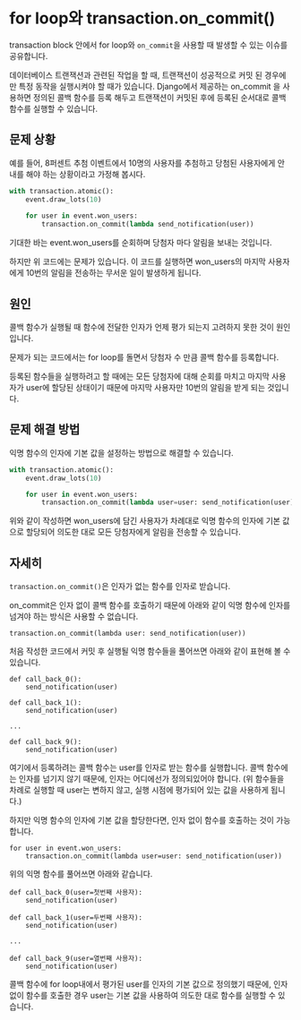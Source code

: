 # for loop와 transaction.on_commit()

transaction block 안에서 for loop와 `on_commit`을 사용할 때 발생할 수 있는 이슈를 공유합니다.

데이터베이스 트랜잭션과 관련된 작업을 할 때, 트랜잭션이 성공적으로 커밋 된 경우에만 특정 동작을 실행시켜야 할 때가 있습니다. Django에서 제공하는 on_commit 을 사용하면 정의된 콜백 함수를 등록 해두고 트랜잭션이 커밋된 후에 등록된 순서대로 콜백 함수를 실행할 수 있습니다.

## 문제 상황

예를 들어, 8퍼센트 추첨 이벤트에서 10명의 사용자를 추첨하고 당첨된 사용자에게 안내를 해야 하는 상황이라고 가정해 봅시다.

```python
with transaction.atomic():
	event.draw_lots(10)
	
	for user in event.won_users:
		transaction.on_commit(lambda send_notification(user))
```

기대한 바는 event.won_users를 순회하며 당첨자 마다 알림을 보내는 것입니다.

하지만 위 코드에는 문제가 있습니다. 이 코드를 실행하면 won_users의 마지막 사용자에게 10번의 알림을 전송하는 무서운 일이 발생하게 됩니다.

## 원인

콜백 함수가 실행될 때 함수에 전달한 인자가 언제 평가 되는지 고려하지 못한 것이 원인입니다.

문제가 되는 코드에서는 for loop를 돌면서 당첨자 수 만큼 콜백 함수를 등록합니다.

등록된 함수들을 실행하려고 할 때에는 모든 당첨자에 대해 순회를 마치고 마지막 사용자가 user에 할당된 상태이기 때문에 마지막 사용자만 10번의 알림을 받게 되는 것입니다.

## 문제 해결 방법

익명 함수의 인자에 기본 값을 설정하는 방법으로 해결할 수 있습니다.

```python
with transaction.atomic():
	event.draw_lots(10)

	for user in event.won_users:
		transaction.on_commit(lambda user=user: send_notification(user))
```

위와 같이 작성하면 won_users에 담긴 사용자가 차례대로 익명 함수의 인자에 기본 값으로 할당되어 의도한 대로 모든 당첨자에게 알림을 전송할 수 있습니다.

## 자세히

`transaction.on_commit()`은 인자가 없는 함수를 인자로 받습니다.

on_commit은 인자 없이 콜백 함수를 호출하기 때문에 아래와 같이 익명 함수에 인자를 넘겨야 하는 방식은 사용할 수 없습니다.

```
transaction.on_commit(lambda user: send_notification(user))
```

처음 작성한 코드에서 커밋 후 실행될 익명 함수들을 풀어쓰면 아래와 같이 표현해 볼 수 있습니다.

```
def call_back_0():
	send_notification(user)

def call_back_1():
	send_notification(user)

...

def call_back_9():
	send_notification(user)
```

여기에서 등록하려는 콜백 함수는 user를 인자로 받는 함수를 실행합니다. 콜백 함수에는 인자를 넘기지 않기 때문에, 인자는 어디에선가 정의되있어야 합니다. (위 함수들을 차례로 실행할 때 user는 변하지 않고, 실행 시점에 평가되어 있는 값을 사용하게 됩니다.)

하지만 익명 함수의 인자에 기본 값을 할당한다면, 인자 없이 함수를 호출하는 것이 가능합니다.

```
for user in event.won_users:
	transaction.on_commit(lambda user=user: send_notification(user))
```

위의 익명 함수를 풀어쓰면 아래와 같습니다.

```
def call_back_0(user=첫번째 사용자):
	send_notification(user)

def call_back_1(user=두번째 사용자):
	send_notification(user)

...

def call_back_9(user=열번째 사용자):
	send_notification(user)
```

콜백 함수에 for loop내에서 평가된 user를 인자의 기본 값으로 정의했기 때문에, 인자 없이 함수를 호출한 경우 user는 기본 값을 사용하여 의도한 대로 함수를 실행할 수 있습니다.
